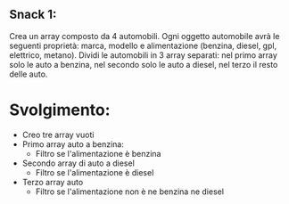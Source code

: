 ## Snack 1:

Crea un array composto da 4 automobili.
Ogni oggetto automobile avrà le seguenti proprietà: marca, modello e alimentazione (benzina, diesel, gpl, elettrico, metano).
Dividi le automobili in 3 array separati: nel primo array solo le auto a benzina, nel secondo solo le auto a diesel, nel terzo il resto delle auto.

# Svolgimento:

- Creo tre array vuoti
- Primo array auto a benzina:
  - Filtro se l'alimentazione è benzina
- Secondo array di auto a diesel
  - Filtro se l'alimentazione è diesel
- Terzo array auto
  - Filtro se l'alimentazione non è ne benzina ne diesel
